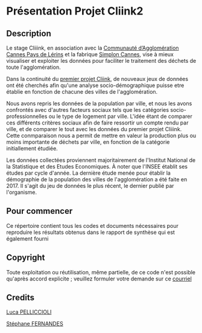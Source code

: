 # Présentation Projet Cliink2

## Description
Le stage Cliiink, en association avec la [Communauté d’Agglomération Cannes Pays de Lérins](https://cannespaysdelerins.fr) et la fabrique [Simplon Cannes](https://simplon.co), vise à mieux visualiser et exploiter les données pour faciliter le traitement des déchets de toute l'agglomération.

Dans la continuité du [premier projet Cliink](https://github.com/LucaPelliccioli/cliiink), de nouveaux jeux de données ont été cherchés afin qu'une analyse socio-démographique puisse etre établie en fonction de chacune des villes de l'agglomération.

Nous avons repris les données de la population par ville, et nous les avons confrontés avec d'autres facteurs sociaux tels que les catégories socio-professionnelles ou le type de logement par ville. L'idée étant de comparer ces différents critères sociaux afin de faire ressortir un compte rendu par ville, et de comparer le tout avec les données du premier projet Cliiink. Cette conmparaison nous a permit de mettre en valeur la production plus ou moins importante de déchets par ville, en fonction de la catégorie initiallement étudiée.

Les données collectées proviennent majoritairement de l'Institut National de la Statistique et des Etudes Economiques. À noter que l'INSEE établit ses études par cycle d'année. La dernière étude menée pour établir la démographie de la population des villes de l'agglomération a été faite en 2017. Il s'agit du jeu de données le plus récent, le dernier publié par l'organisme.

## Pour commencer
Ce répertoire contient tous les codes et documents nécessaires pour reproduire les résultats obtenus dans le rapport de synthèse qui est également fourni

## Copyright
Toute exploitation ou réutilisation, même partielle, de ce code n'est possible qu'après accord explicite ; veuillez formuler votre demande sur ce [courriel](mailto:anthonyjacquemin@hotmail.fr?subject=Cliiink)

## Credits
[Luca PELLICCIOLI](https://github.com/LucaPelliccioli)

[Stéphane FERNANDES](https://github.com/fernandes-stephane)
